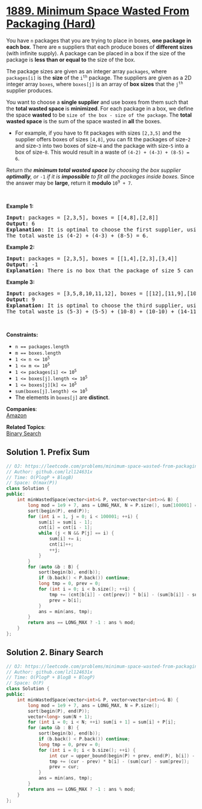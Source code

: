 # [1889. Minimum Space Wasted From Packaging (Hard)](https://leetcode.com/problems/minimum-space-wasted-from-packaging/)

<p>You have <code>n</code> packages that you are trying to place in boxes, <strong>one package in each box</strong>. There are <code>m</code> suppliers that each produce boxes of <strong>different sizes</strong> (with infinite supply). A package can be placed in a box if the size of the package is <strong>less than or equal to</strong> the size of the box.</p>

<p>The package sizes are given as an integer array <code>packages</code>, where <code>packages[i]</code> is the <strong>size</strong> of the <code>i<sup>th</sup></code> package. The suppliers are given as a 2D integer array <code>boxes</code>, where <code>boxes[j]</code> is an array of <strong>box sizes</strong> that the <code>j<sup>th</sup></code> supplier produces.</p>

<p>You want to choose a <strong>single supplier</strong> and use boxes from them such that the <strong>total wasted space </strong>is <strong>minimized</strong>. For each package in a box, we define the space <strong>wasted</strong> to be <code>size of the box - size of the package</code>. The <strong>total wasted space</strong> is the sum of the space wasted in <strong>all</strong> the boxes.</p>

<ul>
	<li>For example, if you have to fit packages with sizes <code>[2,3,5]</code> and the supplier offers boxes of sizes <code>[4,8]</code>, you can fit the packages of size-<code>2</code> and size-<code>3</code> into two boxes of size-<code>4</code> and the package with size-<code>5</code> into a box of size-<code>8</code>. This would result in a waste of <code>(4-2) + (4-3) + (8-5) = 6</code>.</li>
</ul>

<p>Return <em>the <strong>minimum total wasted space</strong> by choosing the box supplier <strong>optimally</strong>, or </em><code>-1</code> <i>if it is <strong>impossible</strong> to fit all the packages inside boxes. </i>Since the answer may be <strong>large</strong>, return it <strong>modulo </strong><code>10<sup>9</sup> + 7</code>.</p>

<p>&nbsp;</p>
<p><strong>Example 1:</strong></p>

<pre><strong>Input:</strong> packages = [2,3,5], boxes = [[4,8],[2,8]]
<strong>Output:</strong> 6
<strong>Explanation</strong>: It is optimal to choose the first supplier, using two size-4 boxes and one size-8 box.
The total waste is (4-2) + (4-3) + (8-5) = 6.
</pre>

<p><strong>Example 2:</strong></p>

<pre><strong>Input:</strong> packages = [2,3,5], boxes = [[1,4],[2,3],[3,4]]
<strong>Output:</strong> -1
<strong>Explanation:</strong> There is no box that the package of size 5 can fit in.
</pre>

<p><strong>Example 3:</strong></p>

<pre><strong>Input:</strong> packages = [3,5,8,10,11,12], boxes = [[12],[11,9],[10,5,14]]
<strong>Output:</strong> 9
<strong>Explanation:</strong> It is optimal to choose the third supplier, using two size-5 boxes, two size-10 boxes, and two size-14 boxes.
The total waste is (5-3) + (5-5) + (10-8) + (10-10) + (14-11) + (14-12) = 9.
</pre>

<p>&nbsp;</p>
<p><strong>Constraints:</strong></p>

<ul>
	<li><code>n == packages.length</code></li>
	<li><code>m == boxes.length</code></li>
	<li><code>1 &lt;= n &lt;= 10<sup>5</sup></code></li>
	<li><code>1 &lt;= m &lt;= 10<sup>5</sup></code></li>
	<li><code>1 &lt;= packages[i] &lt;= 10<sup>5</sup></code></li>
	<li><code>1 &lt;= boxes[j].length &lt;= 10<sup>5</sup></code></li>
	<li><code>1 &lt;= boxes[j][k] &lt;= 10<sup>5</sup></code></li>
	<li><code>sum(boxes[j].length) &lt;= 10<sup>5</sup></code></li>
	<li>The elements in <code>boxes[j]</code> are <strong>distinct</strong>.</li>
</ul>


**Companies**:  
[Amazon](https://leetcode.com/company/amazon)

**Related Topics**:  
[Binary Search](https://leetcode.com/tag/binary-search/)

## Solution 1. Prefix Sum

```cpp
// OJ: https://leetcode.com/problems/minimum-space-wasted-from-packaging/
// Author: github.com/lzl124631x
// Time: O(PlogP + BlogB)
// Space: O(max(P))
class Solution {
public:
    int minWastedSpace(vector<int>& P, vector<vector<int>>& B) {
        long mod = 1e9 + 7, ans = LONG_MAX, N = P.size(), sum[100001] = {}, cnt[100001] = {};
        sort(begin(P), end(P));
        for (int i = 1, j = 0; i < 100001; ++i) {
            sum[i] = sum[i - 1];
            cnt[i] = cnt[i - 1];
            while (j < N && P[j] == i) {
                sum[i] += i;
                cnt[i]++;
                ++j;
            }
        }
        for (auto &b : B) {
            sort(begin(b), end(b));
            if (b.back() < P.back()) continue;
            long tmp = 0, prev = 0;
            for (int i = 0; i < b.size(); ++i) {
                tmp += (cnt[b[i]] - cnt[prev]) * b[i] - (sum[b[i]] - sum[prev]);
                prev = b[i];
            }
            ans = min(ans, tmp);
        }
        return ans == LONG_MAX ? -1 : ans % mod;
    }
};
```

## Solution 2. Binary Search

```cpp
// OJ: https://leetcode.com/problems/minimum-space-wasted-from-packaging/
// Author: github.com/lzl124631x
// Time: O(PlogP + BlogB + BlogP)
// Space: O(P)
class Solution {
public:
    int minWastedSpace(vector<int>& P, vector<vector<int>>& B) {
        long mod = 1e9 + 7, ans = LONG_MAX, N = P.size();
        sort(begin(P), end(P));
        vector<long> sum(N + 1);
        for (int i = 0; i < N; ++i) sum[i + 1] = sum[i] + P[i];
        for (auto &b : B) {
            sort(begin(b), end(b));
            if (b.back() < P.back()) continue;
            long tmp = 0, prev = 0;
            for (int i = 0; i < b.size(); ++i) {
                int cur = upper_bound(begin(P) + prev, end(P), b[i]) - begin(P);
                tmp += (cur - prev) * b[i] - (sum[cur] - sum[prev]);
                prev = cur;
            }
            ans = min(ans, tmp);
        }
        return ans == LONG_MAX ? -1 : ans % mod;
    }
};
```